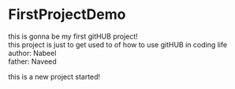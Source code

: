 # FirstProjectDemo
this is gonna  be my first gitHUB project!
<br> this project is just to get used to of how to use gitHUB in coding life
<br>
author: Nabeel<br>
father: Naveed



this is a new project started!

